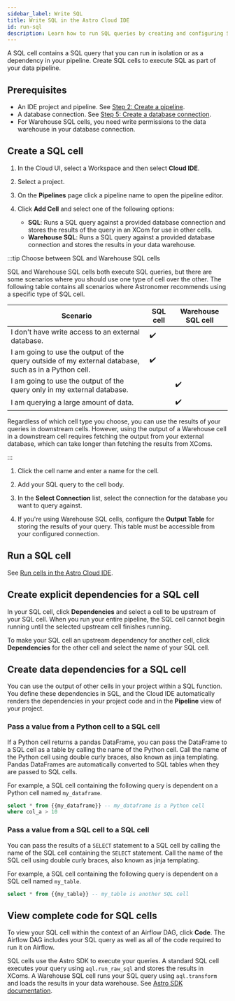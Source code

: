 ```yaml
---
sidebar_label: Write SQL
title: Write SQL in the Astro Cloud IDE
id: run-sql
description: Learn how to run SQL queries by creating and configuring SQL cells in the Astro Cloud IDE.
---
```


A SQL cell contains a SQL query that you can run in isolation or as a dependency in your pipeline. Create SQL cells to execute SQL as part of your data pipeline. 

## Prerequisites 

- An IDE project and pipeline. See [Step 2: Create a pipeline](/astro/cloud-ide/quickstart.md#step-2-create-a-pipeline).
- A database connection. See [Step 5: Create a database connection](/astro/cloud-ide/quickstart.md#step-5-create-a-database-connection).
- For Warehouse SQL cells, you need write permissions to the data warehouse in your database connection. 

## Create a SQL cell

1. In the Cloud UI, select a Workspace and then select **Cloud IDE**.

2. Select a project.

3. On the **Pipelines** page click a pipeline name to open the pipeline editor.

4. Click **Add Cell** and select one of the following options:

    - **SQL**: Runs a SQL query against a provided database connection and stores the results of the query in an XCom for use in other cells.
    - **Warehouse SQL**: Runs a SQL query against a provided database connection and stores the results in your data warehouse.

  :::tip Choose between SQL and Warehouse SQL cells

  SQL and Warehouse SQL cells both execute SQL queries, but there are some scenarios where you should use one type of cell over the other. The following table contains all scenarios where Astronomer recommends using a specific type of SQL cell.

  | Scenario                                                                                             | SQL cell | Warehouse SQL cell |
  | ---------------------------------------------------------------------------------------------------- | -------- | ------------------ |
  | I don't have write access to an external database.                                                   | ✔️        |                    |
  | I am going to use the output of the query outside of my external database, such as in a Python cell. | ✔️        |                    |
  | I am going to use the output of the query only in my external database.                              |          | ✔️                  |
  | I am querying a large amount of data.                                                                |          | ✔️                  |

  Regardless of which cell type you choose, you can use the results of your queries in downstream cells. However, using the output of a Warehouse cell in a downstream cell requires fetching the output from your external database, which can take longer than fetching the results from XComs.

  :::

1. Click the cell name and enter a name for the cell.

2. Add your SQL query to the cell body.

3. In the **Select Connection** list, select the connection for the database you want to query against.

4. If you're using Warehouse SQL cells, configure the **Output Table** for storing the results of your query. This table must be accessible from your configured connection.


## Run a SQL cell

See [Run cells in the Astro Cloud IDE](run-cells.md).

## Create explicit dependencies for a SQL cell

In your SQL cell, click **Dependencies** and select a cell to be upstream of your SQL cell. When you run your entire pipeline, the SQL cell cannot begin running until the selected upstream cell finishes running.

To make your SQL cell an upstream dependency for another cell, click **Dependencies** for the other cell and select the name of your SQL cell. 

## Create data dependencies for a SQL cell

You can use the output of other cells in your project within a SQL function. You define these dependencies in SQL, and the Cloud IDE automatically renders the dependencies in your project code and in the **Pipeline** view of your project.

### Pass a value from a Python cell to a SQL cell 

If a Python cell returns a pandas DataFrame, you can pass the DataFrame to a SQL cell as a table by calling the name of the Python cell. Call the name of the Python cell using double curly braces, also known as jinja templating. Pandas DataFrames are automatically converted to SQL tables when they are passed to SQL cells.

For example, a SQL cell containing the following query is dependent on a Python cell named `my_dataframe`.

```sql
select * from {{my_dataframe}} -- my_dataframe is a Python cell
where col_a > 10
```

### Pass a value from a SQL cell to a SQL cell 

You can pass the results of a `SELECT` statement to a SQL cell by calling the name of the SQL cell containing the `SELECT` statement. Call the name of the SQL cell using double curly braces, also known as jinja templating.

For example, a SQL cell containing the following query is dependent on a SQL cell named `my_table`.

```sql
select * from {{my_table}} -- my_table is another SQL cell
```

## View complete code for SQL cells

To view your SQL cell within the context of an Airflow DAG, click **Code**. The Airflow DAG includes your SQL query as well as all of the code required to run it on Airflow.

SQL cells use the Astro SDK to execute your queries. A standard SQL cell executes your query using `aql.run_raw_sql` and stores the results in XComs. A Warehouse SQL cell runs your SQL query using `aql.transform` and loads the results in your data warehouse. See [Astro SDK documentation](https://astro-sdk-python.readthedocs.io/en/stable/astro/sql/operators/raw_sql.html).